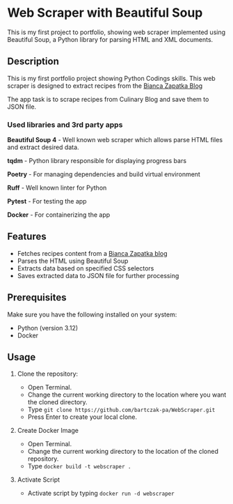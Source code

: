 # Web Scraper with Beautiful Soup

This is my first project to portfolio, showing web scraper implemented using Beautiful Soup, 
a Python library for parsing HTML and XML documents.


## Description

This is my first portfolio project showing Python Codings skills.
This web scraper is designed to extract recipes from the [Bianca Zapatka Blog](https://biancazapatka.com/)

The app task is to scrape recipes from Culinary Blog and save them to JSON file. 

### Used libraries and 3rd party apps

**Beautiful Soup 4** - Well known web scraper which allows parse HTML files and extract desired data.

**tqdm** - Python library responsible for displaying progress bars

**Poetry** - For managing dependencies and build virtual environment

**Ruff** - Well known linter for Python

**Pytest** - For testing the app

**Docker** - For containerizing the app

## Features

- Fetches recipes content from a [Bianca Zapatka blog](https://biancazapatka.com/)
- Parses the HTML using Beautiful Soup
- Extracts data based on specified CSS selectors
- Saves extracted data to JSON file for further processing

## Prerequisites

Make sure you have the following installed on your system:

- Python (version 3.12)
- Docker

## Usage

1. Clone the repository:
   - Open Terminal.
   - Change the current working directory to the location where you want the cloned directory.
   - Type `git clone https://github.com/bartczak-pa/WebScraper.git`
   - Press Enter to create your local clone.

2. Create Docker Image
   - Open Terminal.
   - Change the current working directory to the location of the cloned repository.
   - Type `docker build -t webscraper .`

3. Activate Script
   - Activate script by typing `docker run -d webscraper`